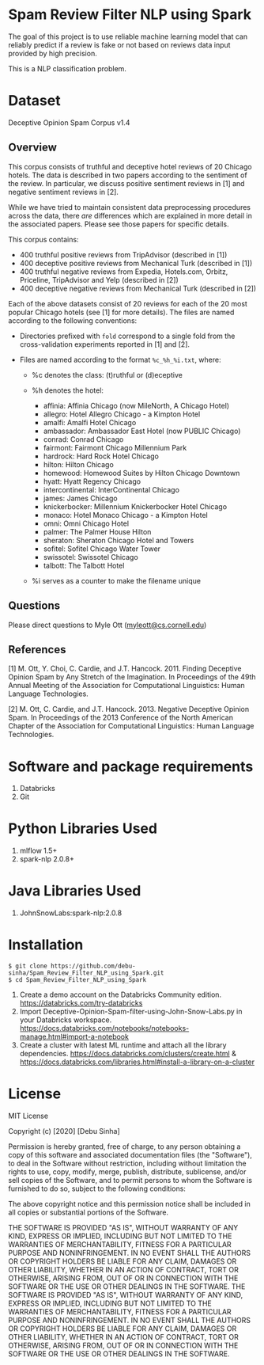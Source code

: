 # Spam Review Filter NLP using Spark
The goal of this project is to use reliable machine learning model that can reliably predict if a review is fake or not based on reviews data input provided by high precision.

This is a NLP classification problem. 

# Dataset
Deceptive Opinion Spam Corpus v1.4

Overview
--------

This corpus consists of truthful and deceptive hotel reviews of 20 Chicago
hotels. The data is described in two papers according to the sentiment of the
review. In particular, we discuss positive sentiment reviews in [1] and negative
sentiment reviews in [2].

While we have tried to maintain consistent data preprocessing procedures across
the data, there *are* differences which are explained in more detail in the
associated papers. Please see those papers for specific details.  

This corpus contains:

* 400 truthful positive reviews from TripAdvisor (described in [1])
* 400 deceptive positive reviews from Mechanical Turk (described in [1])
* 400 truthful negative reviews from Expedia, Hotels.com, Orbitz, Priceline,
  TripAdvisor and Yelp (described in [2])
* 400 deceptive negative reviews from Mechanical Turk (described in [2])

Each of the above datasets consist of 20 reviews for each of the 20 most popular
Chicago hotels (see [1] for more details). The files are named according to the
following conventions:

* Directories prefixed with `fold` correspond to a single fold from the
  cross-validation experiments reported in [1] and [2].		

* Files are named according to the format `%c_%h_%i.txt`, where:

    * %c denotes the class: (t)ruthful or (d)eceptive

    * %h denotes the hotel:

        * affinia: Affinia Chicago (now MileNorth, A Chicago Hotel)
        * allegro: Hotel Allegro Chicago - a Kimpton Hotel
        * amalfi: Amalfi Hotel Chicago
        * ambassador: Ambassador East Hotel (now PUBLIC Chicago)
        * conrad: Conrad Chicago
        * fairmont: Fairmont Chicago Millennium Park
        * hardrock: Hard Rock Hotel Chicago
        * hilton: Hilton Chicago
        * homewood: Homewood Suites by Hilton Chicago Downtown
        * hyatt: Hyatt Regency Chicago
        * intercontinental: InterContinental Chicago
        * james: James Chicago
        * knickerbocker: Millennium Knickerbocker Hotel Chicago
        * monaco: Hotel Monaco Chicago - a Kimpton Hotel
        * omni: Omni Chicago Hotel
        * palmer: The Palmer House Hilton
        * sheraton: Sheraton Chicago Hotel and Towers
        * sofitel: Sofitel Chicago Water Tower
        * swissotel: Swissotel Chicago
        * talbott: The Talbott Hotel

    * %i serves as a counter to make the filename unique

Questions
---------

Please direct questions to Myle Ott (<myleott@cs.cornell.edu>)

References
----------

[1] M. Ott, Y. Choi, C. Cardie, and J.T. Hancock. 2011. Finding Deceptive
Opinion Spam by Any Stretch of the Imagination. In Proceedings of the 49th
Annual Meeting of the Association for Computational Linguistics: Human Language
Technologies.

[2] M. Ott, C. Cardie, and J.T. Hancock. 2013. Negative Deceptive Opinion Spam.
In Proceedings of the 2013 Conference of the North American Chapter of the
Association for Computational Linguistics: Human Language Technologies.

# Software and package requirements
1. Databricks
2. Git

# Python Libraries Used
1. mlflow 1.5+
2. spark-nlp 2.0.8+

# Java Libraries Used
1. JohnSnowLabs:spark-nlp:2.0.8


# Installation
```
$ git clone https://github.com/debu-sinha/Spam_Review_Filter_NLP_using_Spark.git
$ cd Spam_Review_Filter_NLP_using_Spark
```

1. Create a demo account on the Databricks Community edition. https://databricks.com/try-databricks
2. Import  Deceptive-Opinion-Spam-filter-using-John-Snow-Labs.py in your Databricks workspace. https://docs.databricks.com/notebooks/notebooks-manage.html#import-a-notebook
3. Create a cluster with latest ML runtime and attach all the library dependencies. https://docs.databricks.com/clusters/create.html & https://docs.databricks.com/libraries.html#install-a-library-on-a-cluster

# License
MIT License

Copyright (c) [2020] [Debu Sinha]

Permission is hereby granted, free of charge, to any person obtaining a copy
of this software and associated documentation files (the "Software"), to deal
in the Software without restriction, including without limitation the rights
to use, copy, modify, merge, publish, distribute, sublicense, and/or sell
copies of the Software, and to permit persons to whom the Software is
furnished to do so, subject to the following conditions:

The above copyright notice and this permission notice shall be included in all
copies or substantial portions of the Software.

THE SOFTWARE IS PROVIDED "AS IS", WITHOUT WARRANTY OF ANY KIND, EXPRESS OR
IMPLIED, INCLUDING BUT NOT LIMITED TO THE WARRANTIES OF MERCHANTABILITY,
FITNESS FOR A PARTICULAR PURPOSE AND NONINFRINGEMENT. IN NO EVENT SHALL THE
AUTHORS OR COPYRIGHT HOLDERS BE LIABLE FOR ANY CLAIM, DAMAGES OR OTHER
LIABILITY, WHETHER IN AN ACTION OF CONTRACT, TORT OR OTHERWISE, ARISING FROM,
OUT OF OR IN CONNECTION WITH THE SOFTWARE OR THE USE OR OTHER DEALINGS IN THE
SOFTWARE.
THE SOFTWARE IS PROVIDED "AS IS", WITHOUT WARRANTY OF ANY KIND, EXPRESS OR IMPLIED, INCLUDING BUT NOT LIMITED TO THE WARRANTIES OF MERCHANTABILITY, FITNESS FOR A PARTICULAR PURPOSE AND NONINFRINGEMENT. IN NO EVENT SHALL THE AUTHORS OR COPYRIGHT HOLDERS BE LIABLE FOR ANY CLAIM, DAMAGES OR OTHER LIABILITY, WHETHER IN AN ACTION OF CONTRACT, TORT OR OTHERWISE, ARISING FROM, OUT OF OR IN CONNECTION WITH THE SOFTWARE OR THE USE OR OTHER DEALINGS IN THE SOFTWARE.
